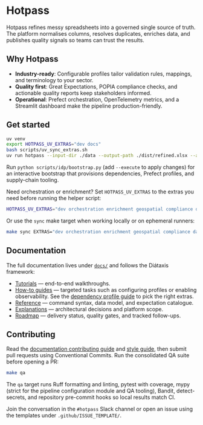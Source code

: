 # Hotpass

Hotpass refines messy spreadsheets into a governed single source of truth. The platform normalises columns, resolves duplicates, enriches data, and publishes quality signals so teams can trust the results.

## Why Hotpass

- **Industry-ready**: Configurable profiles tailor validation rules, mappings, and terminology to your sector.
- **Quality first**: Great Expectations, POPIA compliance checks, and actionable quality reports keep stakeholders informed.
- **Operational**: Prefect orchestration, OpenTelemetry metrics, and a Streamlit dashboard make the pipeline production-friendly.

## Get started

```bash
uv venv
export HOTPASS_UV_EXTRAS="dev docs"
bash scripts/uv_sync_extras.sh
uv run hotpass --input-dir ./data --output-path ./dist/refined.xlsx --archive
```

Run `python scripts/idp/bootstrap.py` (add `--execute` to apply changes) for an interactive bootstrap that provisions dependencies, Prefect profiles, and supply-chain tooling.

Need orchestration or enrichment? Set `HOTPASS_UV_EXTRAS` to the extras you need before running the helper script:

```bash
HOTPASS_UV_EXTRAS="dev orchestration enrichment geospatial compliance dashboards" bash scripts/uv_sync_extras.sh
```

Or use the `sync` make target when working locally or on ephemeral runners:

```bash
make sync EXTRAS="dev orchestration enrichment geospatial compliance dashboards"
```

## Documentation

The full documentation lives under [`docs/`](docs/index.md) and follows the Diátaxis framework:

- [Tutorials](docs/tutorials/quickstart.md) — end-to-end walkthroughs.
- [How-to guides](docs/how-to-guides/configure-pipeline.md) — targeted tasks such as configuring profiles or enabling observability. See the [dependency profile guide](docs/how-to-guides/dependency-profiles.md) to pick the right extras.
- [Reference](docs/reference/cli.md) — command syntax, data model, and expectation catalogue.
- [Explanations](docs/explanations/architecture.md) — architectural decisions and platform scope.
- [Roadmap](docs/roadmap.md) — delivery status, quality gates, and tracked follow-ups.

## Contributing

Read the [documentation contributing guide](docs/CONTRIBUTING.md) and [style guide](docs/style.md), then submit pull requests using Conventional Commits. Run the consolidated QA suite before opening a PR:

```bash
make qa
```

The `qa` target runs Ruff formatting and linting, pytest with coverage, mypy (strict for the pipeline configuration module and QA tooling), Bandit, detect-secrets, and repository pre-commit hooks so local results match CI.

Join the conversation in the `#hotpass` Slack channel or open an issue using the templates under `.github/ISSUE_TEMPLATE/`.
